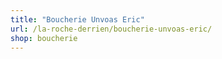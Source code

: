 ```yaml
---
title: "Boucherie Unvoas Eric"
url: /la-roche-derrien/boucherie-unvoas-eric/
shop: boucherie
---
```

